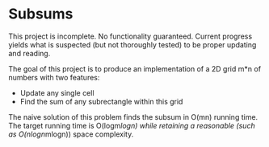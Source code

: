 Subsums
=======

This project is incomplete. No functionality guaranteed. Current progress yields what is suspected (but not thoroughly tested) to be proper updating and reading.


The goal of this project is to produce an implementation of a 2D grid m*n of numbers with two features:

- Update any single cell
- Find the sum of any subrectangle within this grid

The naive solution of this problem finds the subsum in O(mn) running time. The target running time is O(logm*logn) while retaining a reasonable (such as O(nlogn*mlogn)) space complexity.

